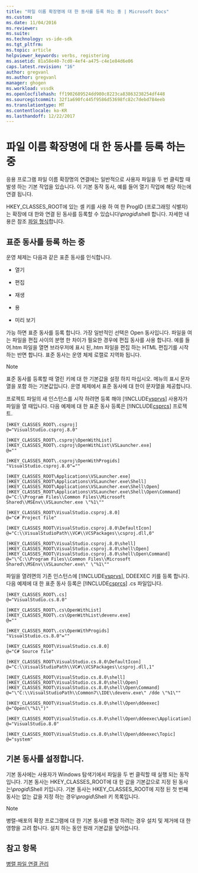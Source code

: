 ```yaml
---
title: "파일 이름 확장명에 대 한 동사를 등록 하는 중 | Microsoft Docs"
ms.custom: 
ms.date: 11/04/2016
ms.reviewer: 
ms.suite: 
ms.technology: vs-ide-sdk
ms.tgt_pltfrm: 
ms.topic: article
helpviewer_keywords: verbs, registering
ms.assetid: 81a58e40-7cd0-4ef4-a475-c4e1e84d6e06
caps.latest.revision: "16"
author: gregvanl
ms.author: gregvanl
manager: ghogen
ms.workload: vssdk
ms.openlocfilehash: ff1902689524dd980c8223ca83863238254df448
ms.sourcegitcommit: 32f1a690fc445f9586d53698fc82c7debd784eeb
ms.translationtype: MT
ms.contentlocale: ko-KR
ms.lasthandoff: 12/22/2017
---
```

# <a name="registering-verbs-for-file-name-extensions"></a>파일 이름 확장명에 대 한 동사를 등록 하는 중
응용 프로그램 파일 이름 확장명의 연결에는 일반적으로 사용자 파일을 두 번 클릭할 때 발생 하는 기본 작업을 있습니다. 이 기본 동작 동사, 예를 들어 열기 작업에 해당 하는에 연결 됩니다.  
  
 HKEY_CLASSES_ROOT에 있는 셸 키를 사용 하 여 한 ProgID (프로그래밍 식별자)는 확장에 대 한와 연결 된 동사를 등록할 수 있습니다\\*progid*\shell 합니다. 자세한 내용은 참조 [파일 형식](http://msdn.microsoft.com/library/windows/desktop/cc144148\(v=vs.85\).aspx)합니다.  
  
## <a name="registering-standard-verbs"></a>표준 동사를 등록 하는 중  
 운영 체제는 다음과 같은 표준 동사를 인식합니다.  
  
-   열기  
  
-   편집  
  
-   재생  
  
-   용  
  
-   미리 보기  
  
 가능 하면 표준 동사를 등록 합니다. 가장 일반적인 선택은 Open 동사입니다. 파일을 여는 파일을 편집 사이의 분명 한 차이가 필요한 경우에 편집 동사를 사용 합니다. 예를 들어.htm 파일을 열면 브라우저에 표시 된,.htm 파일을 편집 하는 HTML 편집기를 시작 하는 반면 합니다. 표준 동사는 운영 체제 로캘로 지역화 됩니다.  
  
> [!NOTE]
>  표준 동사를 등록할 때 열린 키에 대 한 기본값을 설정 하지 마십시오. 메뉴의 표시 문자열을 포함 하는 기본값입니다. 운영 체제에서 표준 동사에 대 한이 문자열을 제공합니다.  
  
 프로젝트 파일의 새 인스턴스를 시작 하려면 등록 해야 [!INCLUDE[vsprvs](../code-quality/includes/vsprvs_md.md)] 사용자가 파일을 열 때입니다. 다음 예제에 대 한 표준 동사 등록은 [!INCLUDE[csprcs](../data-tools/includes/csprcs_md.md)] 프로젝트.  
  
```  
[HKEY_CLASSES_ROOT\.csproj]  
@="VisualStudio.csproj.8.0"  
  
[HKEY_CLASSES_ROOT\.csproj\OpenWithList]  
[HKEY_CLASSES_ROOT\.csproj\OpenWithList\VSLauncher.exe]  
@=""  
  
[HKEY_CLASSES_ROOT\.csproj\OpenWithProgids]  
"VisualStudio.csproj.8.0"=""  
  
[HKEY_CLASSES_ROOT\Applications\VSLauncher.exe]  
[HKEY_CLASSES_ROOT\Applications\VSLauncher.exe\Shell]  
[HKEY_CLASSES_ROOT\Applications\VSLauncher.exe\Shell\Open]  
[HKEY_CLASSES_ROOT\Applications\VSLauncher.exe\Shell\Open\Command]  
@="C:\\Program Files\\Common Files\\Microsoft Shared\\MSEnv\\VSLauncher.exe \"%1\""  
  
[HKEY_CLASSES_ROOT\VisualStudio.csproj.8.0]  
@="C# Project file"  
  
[HKEY_CLASSES_ROOT\VisualStudio.csproj.8.0\DefaultIcon]  
@="C:\\VisualStudioPath\\VC#\\VCSPackages\\csproj.dll,0"  
  
[HKEY_CLASSES_ROOT\VisualStudio.csproj.8.0\shell]  
[HKEY_CLASSES_ROOT\VisualStudio.csproj.8.0\shell\Open]  
[HKEY_CLASSES_ROOT\VisualStudio.csproj.8.0\shell\Open\Command]  
@="\"C:\\Program Files\\Common Files\\Microsoft Shared\\MSEnv\\VSLauncher.exe\" \"%1\""  
```  
  
 파일을 열려면의 기존 인스턴스에 [!INCLUDE[vsprvs](../code-quality/includes/vsprvs_md.md)], DDEEXEC 키를 등록 합니다. 다음 예제에 대 한 표준 동사 등록은 [!INCLUDE[csprcs](../data-tools/includes/csprcs_md.md)] .cs 파일입니다.  
  
```  
[HKEY_CLASSES_ROOT\.cs]  
@="VisualStudio.cs.8.0"  
  
[HKEY_CLASSES_ROOT\.cs\OpenWithList]  
[HKEY_CLASSES_ROOT\.cs\OpenWithList\devenv.exe]  
@=""  
  
[HKEY_CLASSES_ROOT\.cs\OpenWithProgids]  
"VisualStudio.cs.8.0"=""  
  
[HKEY_CLASSES_ROOT\VisualStudio.cs.8.0]  
@="C# Source file"  
  
[HKEY_CLASSES_ROOT\VisualStudio.cs.8.0\DefaultIcon]  
@="C:\\VisualStudioPath\\VC#\\VCSPackages\\csproj.dll,1"  
  
[HKEY_CLASSES_ROOT\VisualStudio.cs.8.0\shell]  
[HKEY_CLASSES_ROOT\VisualStudio.cs.8.0\shell\Open]  
[HKEY_CLASSES_ROOT\VisualStudio.cs.8.0\shell\Open\Command]  
@="\"C:\\VisualStudioPath\\Common7\\IDE\\devenv.exe\" /dde \"%1\""  
  
[HKEY_CLASSES_ROOT\VisualStudio.cs.8.0\shell\Open\ddeexec]  
@="Open(\"%1\")"  
  
[HKEY_CLASSES_ROOT\VisualStudio.cs.8.0\shell\Open\ddeexec\Application]  
@="VisualStudio.8.0"  
  
[HKEY_CLASSES_ROOT\VisualStudio.cs.8.0\shell\Open\ddeexec\Topic]  
@="system"  
```  
  
## <a name="setting-the-default-verb"></a>기본 동사를 설정합니다.  
 기본 동사에는 사용자가 Windows 탐색기에서 파일을 두 번 클릭할 때 실행 되는 동작입니다. 기본 동사는 HKEY_CLASSES_ROOT에 대 한 값을 기본값으로 지정 된 동사는\\*progid*\Shell 키입니다. 기본 동사는 HKEY_CLASSES_ROOT에 지정 된 첫 번째 동사는 없는 값을 지정 하는 경우\\*progid*\Shell 키 목록입니다.  
  
> [!NOTE]
>  병렬-배포의 확장 프로그램에 대 한 기본 동사를 변경 하려는 경우 설치 및 제거에 대 한 영향을 고려 합니다. 설치 하는 동안 원래 기본값을 덮어씁니다.  
  
## <a name="see-also"></a>참고 항목  
 [병렬 파일 연결 관리](../extensibility/managing-side-by-side-file-associations.md)